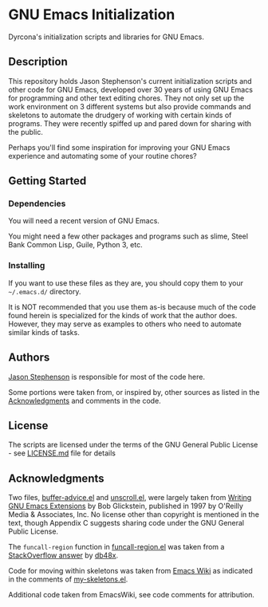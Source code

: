 # GNU Emacs Initialization

Dyrcona's initialization scripts and libraries for GNU Emacs.

## Description

This repository holds Jason Stephenson's current initialization
scripts and other code for GNU Emacs, developed over 30 years of using
GNU Emacs for programming and other text editing chores.  They not
only set up the work environment on 3 different systems but also
provide commands and skeletons to automate the drudgery of working
with certain kinds of programs.  They were recently spiffed up and
pared down for sharing with the public.

Perhaps you'll find some inspiration for improving your GNU Emacs
experience and automating some of your routine chores?

## Getting Started

### Dependencies

You will need a recent version of GNU Emacs.

You might need a few other packages and programs such as slime, Steel
Bank Common Lisp, Guile, Python 3, etc.

### Installing

If you want to use these files as they are, you should copy them to
your `~/.emacs.d/` directory.

It is NOT recommended that you use them as-is because much of the code
found herein is specialized for the kinds of work that the author
does.  However, they may serve as examples to others who need to
automate similar kinds of tasks.

## Authors

[Jason Stephenson](https://www.sigio.com/) is responsible for most of
the code here.

Some portions were taken from, or inspired by, other sources as listed
in the [Acknowledgments](#acknowledgments) and comments in the code.

## License

The scripts are licensed under the terms of the GNU General Public
License - see [LICENSE.md](LICENSE.md) file for details

## Acknowledgments

Two files, [buffer-advice.el](elisp/buffer-advice.el) and
[unscroll.el](elisp/unscroll.el), were largely taken from
[Writing GNU Emacs Extensions](https://www.oreilly.com/library/view/writing-gnu-emacs/9781449395056/)
by Bob Glickstein, published in 1997 by O'Reilly Media & Associates,
Inc.  No license other than copyright is mentioned in the text, though
Appendix C suggests sharing code under the GNU General Public License.

The `funcall-region` function in
[funcall-region.el](elisp/funcall-region.el) was taken from a
[StackOverflow answer](https://stackoverflow.com/a/6541072) by
[db48x](https://stackoverflow.com/users/823846/db48x).

Code for moving within skeletons was taken from [Emacs
Wiki](https://www.emacswiki.org/emacs/SkeletonMode#h5o-15) as
indicated in the comments of [my-skeletons.el](elisp/my-skeletons.el).

Additional code taken from EmacsWiki, see code comments for
attribution.
